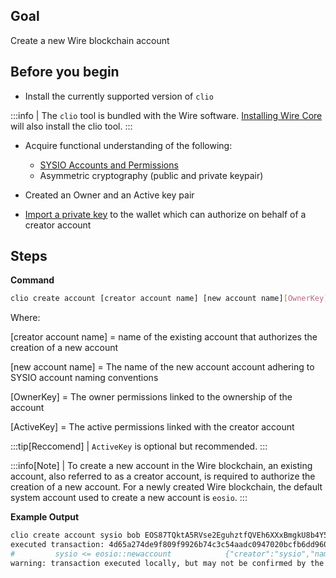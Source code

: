 ## Goal
Create a new Wire blockchain account 

## Before you begin

* Install the currently supported version of `clio`

:::info
| The `clio` tool is bundled with the Wire software. [Installing Wire Core](/docs/getting-started/install-dependencies.md) will also install the clio tool. 
:::

* Acquire functional understanding of the following:
  * [SYSIO Accounts and Permissions](https://developers.eos.io/welcome/v2.1/protocol/accounts_and_permissions)
  * Asymmetric cryptography (public and private keypair) 

* Created an Owner and an Active key pair
* [Import a private key](../how-to-guides/how-to-import-a-key.md) to the wallet which can authorize on behalf of a creator account

## Steps

**Command**

```sh
clio create account [creator account name] [new account name][OwnerKey] [ActiveKey]
```
Where:

[creator account name] = name of the existing account that authorizes the creation of a new account

[new account name] = The name of the new account account adhering to SYSIO account naming conventions

[OwnerKey] = The owner permissions linked to the ownership of the account

[ActiveKey] = The active permissions linked with the creator account

:::tip[Reccomend]
| `ActiveKey` is optional but recommended.
:::

:::info[Note]
| To create a new account in the Wire blockchain, an existing account, also referred to as a creator account, is required to authorize the creation of a new account. For a newly created Wire blockchain, the default system account used to create a new account is `eosio`.
:::

**Example Output**
```sh
clio create account sysio bob EOS87TQktA5RVse2EguhztfQVEh6XXxBmgkU8b4Y5YnGvtYAoLGNN
executed transaction: 4d65a274de9f809f9926b74c3c54aadc0947020bcfb6dd96043d1bcd9c46604c  200 bytes  166 us
#         sysio <= eosio::newaccount            {"creator":"sysio","name":"bob","owner":{"threshold":1,"keys":[{"key":"EOS87TQktA5RVse2EguhztfQVEh6X...
warning: transaction executed locally, but may not be confirmed by the network yet         ]
```
